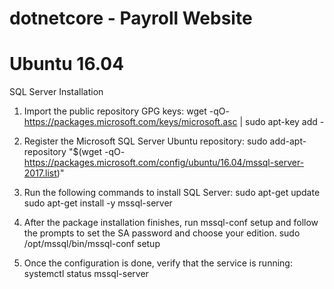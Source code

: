 # dotnetcore - Payroll Website

# Ubuntu 16.04

SQL Server Installation

1. Import the public repository GPG keys:
wget -qO- https://packages.microsoft.com/keys/microsoft.asc | sudo apt-key add -

2. Register the Microsoft SQL Server Ubuntu repository:
sudo add-apt-repository "$(wget -qO- https://packages.microsoft.com/config/ubuntu/16.04/mssql-server-2017.list)"

3. Run the following commands to install SQL Server:
sudo apt-get update
sudo apt-get install -y mssql-server

4. After the package installation finishes, run mssql-conf setup and follow the prompts to set the SA password and choose your edition.
sudo /opt/mssql/bin/mssql-conf setup

5. Once the configuration is done, verify that the service is running:
systemctl status mssql-server


